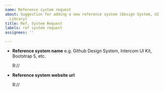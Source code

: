 ```yaml
---
name: Reference system request
about: Suggestion for adding a new reference system (Design System, UI Framework or
  Library)
title: Ref. System Request
labels: ref system request
assignees: ''

---
```


- **Reference system name**
  e.g. Github Design System, Intercom UI Kit, Bootstrap 5, etc.

	R://

- **Reference system website url**

	R://
